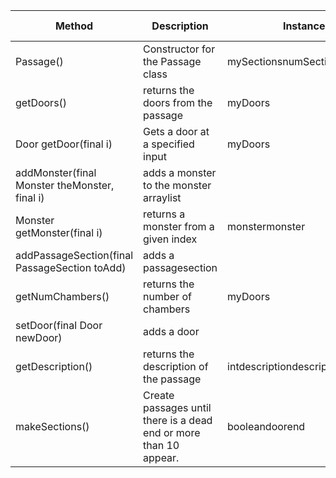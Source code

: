 | Method                                         | Description                                                       | Instance Variables                  | Class Methods                      | Other Methods                            | Line count |
|------------------------------------------------|-------------------------------------------------------------------|-------------------------------------|------------------------------------|------------------------------------------|------------|
| Passage()                                      | Constructor for the Passage class                                 | mySectionsnumSectionsmyDoorsdoorMap |                                    |                                          | 4          |
| getDoors()                                     | returns the doors from the passage                                | myDoors                             |                                    |                                          | 1          |
| Door getDoor(final  i)                         | Gets a door at a specified input                                  | myDoors                             |                                    | myDoors.get                              | 1          |
| addMonster(final Monster theMonster, final  i) | adds a monster to the monster arraylist                           |                                     |                                    | mySections.get                           | 2          |
| Monster getMonster(final  i)                   | returns a monster from a given index                              | monstermonster                      |                                    | mySections.get                           | 5          |
| addPassageSection(final PassageSection toAdd)  | adds a passagesection                                             |                                     |                                    | mySections.add                           | 2          |
| getNumChambers()                               | returns the number of chambers                                    | myDoors                             |                                    | myDoors.size                             | 1          |
| setDoor(final Door newDoor)                    | adds a door                                                       |                                     |                                    | mySections.get                           | 1          |
| getDescription()                               | returns the description of the passage                            | intdescriptiondescription           | getNumChambers                     | mySections.getmyDoors.get                | 17         |
| makeSections()                                 | Create passages until there is a dead end or more than 10 appear. | booleandoorend                      | addPassageSectionaddPassageSection | door.setArchwaymyDoors.addmySections.set | 17         |